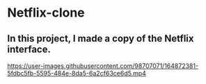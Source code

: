 # Netflix-clone
<h2>In this project, I made a copy of the Netflix interface.</h2>

https://user-images.githubusercontent.com/98707071/164872381-5fdbc5fb-5595-484e-8da5-6a2cf63ce6d5.mp4
